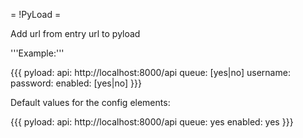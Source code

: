 = !PyLoad =

Add url from entry url to pyload

'''Example:'''

{{{
pyload:
  api: http://localhost:8000/api
  queue: [yes|no]
  username: <user>
  password: <pwd>
  enabled: [yes|no]
}}}

Default values for the config elements:

{{{
pyload:
  api: http://localhost:8000/api
  queue: yes
  enabled: yes
}}}